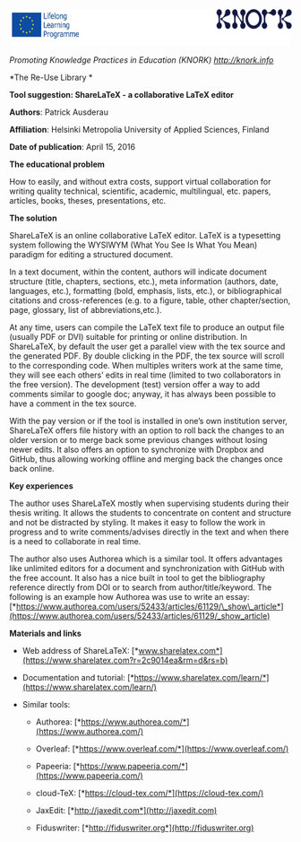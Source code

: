 <img src="img095/media/image01.png" width="624" height="65" />

*Promoting Knowledge Practices in Education (KNORK) http://knork.info*

*The Re-Use Library *

**Tool suggestion: ShareLaTeX - a collaborative LaTeX editor**

**Authors**: Patrick Ausderau

**Affiliation**: Helsinki Metropolia University of Applied Sciences, Finland

**Date of publication**: April 15, 2016

**The educational problem**

How to easily, and without extra costs, support virtual collaboration for writing quality technical, scientific, academic, multilingual, etc. papers, articles, books, theses, presentations, etc.

**The solution**

ShareLaTeX is an online collaborative LaTeX editor. LaTeX is a typesetting system following the WYSIWYM (What You See Is What You Mean) paradigm for editing a structured document.

In a text document, within the content, authors will indicate document structure (title, chapters, sections, etc.), meta information (authors, date, languages, etc.), formatting (bold, emphasis, lists, etc.), or bibliographical citations and cross-references (e.g. to a figure, table, other chapter/section, page, glossary, list of abbreviations,etc.).

At any time, users can compile the LaTeX text file to produce an output file (usually PDF or DVI) suitable for printing or online distribution. In ShareLaTeX, by default the user get a parallel view with the tex source and the generated PDF. By double clicking in the PDF, the tex source will scroll to the corresponding code. When multiples writers work at the same time, they will see each others’ edits in real time (limited to two collaborators in the free version). The development (test) version offer a way to add comments similar to google doc; anyway, it has always been possible to have a comment in the tex source.

With the pay version or if the tool is installed in one’s own institution server, ShareLaTeX offers file history with an option to roll back the changes to an older version or to merge back some previous changes without losing newer edits. It also offers an option to synchronize with Dropbox and GitHub, thus allowing working offline and merging back the changes once back online.

**Key experiences**

The author uses ShareLaTeX mostly when supervising students during their thesis writing. It allows the students to concentrate on content and structure and not be distracted by styling. It makes it easy to follow the work in progress and to write comments/advises directly in the text and when there is a need to collaborate in real time.

The author also uses Authorea which is a similar tool. It offers advantages like unlimited editors for a document and synchronization with GitHub with the free account. It also has a nice built in tool to get the bibliography reference directly from DOI or to search from author/title/keyword. The following is an example how Authorea was use to write an essay: [*https://www.authorea.com/users/52433/articles/61129/\_show\_article*](https://www.authorea.com/users/52433/articles/61129/_show_article)

**Materials and links**

-   Web address of ShareLaTeX: [*www.sharelatex.com*](https://www.sharelatex.com?r=2c9014ea&rm=d&rs=b)

-   Documentation and tutorial: [*https://www.sharelatex.com/learn/*](https://www.sharelatex.com/learn/)

<!-- -->

-   Similar tools:

    -   Authorea: [*https://www.authorea.com/*](https://www.authorea.com/)

    -   Overleaf: [*https://www.overleaf.com/*](https://www.overleaf.com/)

    -   Papeeria: [*https://www.papeeria.com/*](https://www.papeeria.com/)

    -   cloud-TeX: [*https://cloud-tex.com/*](https://cloud-tex.com/)

    -   JaxEdit: [*http://jaxedit.com*](http://jaxedit.com)

    -   Fiduswriter: [*http://fiduswriter.org*](http://fiduswriter.org)


